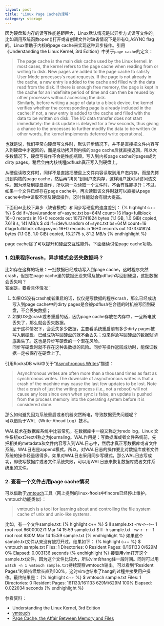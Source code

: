 ```yaml
---
layout: post
title: "Linux Page Cache的理解"
category: storage
---
```

因为硬盘和内存的读写性能差距巨大，Linux默认情况是以异步方式读写文件的。比如调用系统函数open()打开或者创建文件时缺省情况下是带有O_ASYNC flag的。Linux借助于内核的page cache来实现这种异步操作。引用《Understanding the Linux Kernel, 3rd Edition》中关于`page cache`的定义：
>The page cache is the main disk cache used by the Linux kernel. In most cases, the kernel refers to the page cache when reading from or writing to disk. New pages are added to the page cache to satisfy User Mode processes's read requests. If the page is not already in the cache, a new entry is added to the cache and filled with the data read from the disk. If there is enough free memory, the page is kept in the cache for an indefinite period of time and can then be reused by other processes without accessing the disk.  
Similarly, before writing a page of data to a block device, the kernel verifies whether the corresponding page is already included in the cache; if not, a new entry is added to the cache and filled with the data to be written on disk. The I/O data transfer does not start immediately: the disk update is delayed for a few seconds, thus giving a chance to the processes to further modify the data to be written (in other words, the kernel implements deferred write operations).

也就是说，我们平常向硬盘写文件时，默认异步情况下，并不是直接把文件内容写入到硬盘中才返回的，而是成功拷贝到内核的page cache后就直接返回，所以大多数情况下，硬盘写操作不会是性能瓶颈。写入到内核page cache的pages成为dirty pages，稍后会由内核线程pdflush真正写入到硬盘上。

从硬盘读取文件时，同样不是直接把硬盘上文件内容读取到用户态内存，而是先拷贝到内核的page cache，然后再“拷贝”到用户态内存，这样用户就可以访问该文件。因为涉及到硬盘操作，所以第一次读取一个文件时，不会有性能提升；不过，如果一个文件已经存在page cache中，再次读取该文件时就可以直接从page cache中命中读取不涉及硬盘操作，这时性能就会有很大提高。

下面用`dd`比较下异步（缺省模式）和同步写硬盘的速度差别：
{% highlight c++ %}
$ dd if=/dev/urandom of=async.txt bs=64M count=16 iflag=fullblock
16+0 records in
16+0 records out
1073741824 bytes (1.1 GB, 1.0 GiB) copied, 7.618 s, 141 MB/s
$ dd if=/dev/urandom of=sync.txt bs=64M count=16 iflag=fullblock oflag=sync
16+0 records in
16+0 records out
1073741824 bytes (1.1 GB, 1.0 GiB) copied, 13.2175 s, 81.2 MB/s
{% endhighlight %}

page cache除了可以提升和硬盘交互性能外，下面继续讨论page cache功能。
### 1. 如果程序crash，异步模式会丢失数据吗？
比如存在这样的场景：一批数据已经成功写入到page cache，这时程序突然crash，但是在page cache里的数据还没来得及被pdflush写回到硬盘，这批数据会丢失吗？  
答案是，要看具体情况：
1. 如果OS没有crash或者重启的话，仅仅是写数据的程序crash，那么已经成功写入到page cache中的dirty pages是会被pdflush在合适的时机被写回到硬盘，不会丢失数据；
2. 如果OS也crash或者重启的话，因为page cache存放在内存中，一旦断电就丢失了，那么就会丢失数据。  
至于这种情况下，会丢失多少数据，主要看系统重启前有多少dirty pages被写入到硬盘，已经成功写回硬盘的就不会丢失；没来得急写回硬盘的数据就彻底丢失了。这也是异步写硬盘的一个潜在风险。  
同步写硬盘时就不存在这种丢数据的风险。同步写操作返回成功时，能保证数据一定被保存在硬盘上了。

引用RocksDB wiki中关于“[Asynchronous Writes]”描述：
>Asynchronous writes are often more than a thousand times as fast as synchronous writes. The downside of asynchronous writes is that a crash of the machine may cause the last few updates to be lost. Note that a crash of just the writing process (i.e., not a reboot) will not cause any loss since even when sync is false, an update is pushed from the process memory into the operating system before it is considered done.

那么如何避免因为系统重启或者机器突然断电，导致数据丢失问题呢？  
可以借助于WAL（Write-Ahead Log）技术。

WAL技术在数据库系统中比较常见，在数据库中一般又称之为redo log，Linux 文件系统ext3/ext4称之为journaling。WAL作用是：写数据库或者文件系统前，先把相关的metadata和文件内容写入到WAL日志中，然后才真正写数据库或者文件系统。WAL日志是append模式，所以，对WAL日志的操作要比对数据库或者文件系统的操作轻量级得多。如果对WAL日志采用同步写模式，那么WAL日志写成功，即使写数据库或者文件系统失败，可以用WAL日志来恢复数据库或者文件系统里的文件。

### 2. 查看一个文件占用page cache情况
可以借助于[vmtouch]工具（网上提到的linux-ftools中fincore已经停止维护，vmtouch功能类似）：
>vmtouch is a tool for learning about and controlling the file system cache of unix and unix-like systems.

比如，有一个文件sample.txt:
{% highlight c++ %}
$ ll sample.txt
-rw-r--r-- 1 root root 660000271 Mar 14 15:59 sample.txt
$ ll -h sample.txt
-rw-r--r-- 1 root root 630M Mar 14 15:59 sample.txt
{% endhighlight %}
如果这个sample.txt文件从来没有被打开过，结果如下：
{% highlight c++ %}
$ vmtouch sample.txt
           Files: 1
     Directories: 0
  Resident Pages: 0/161133  0/629M  0%
         Elapsed: 0.003136 seconds
{% endhighlight %}
接着用vim打开这个sample.txt文件，因为这个文件比较大，所以vim会hang住一段时间。同时可以用`watch -n 1 vmtouch sample.txt`持续观察wmtouch输出，可以看到“Resident Pages”的值持续增长直到100%，这时vim也结束了hang的过程并接受用户操作。最终结果是：
{% highlight c++ %}
$ vmtouch sample.txt
           Files: 1
     Directories: 0
  Resident Pages: 161133/161133  629M/629M  100%
         Elapsed: 0.022034 seconds
{% endhighlight %}

参看资料：
* Understanding the Linux Kernel, 3rd Edition
* [vmtouch]
* [Page Cache, the Affair Between Memory and Files]

[Asynchronous Writes]: https://github.com/facebook/rocksdb/wiki/Basic-Operations#asynchronous-writes
[vmtouch]: https://hoytech.com/vmtouch/
[Page Cache, the Affair Between Memory and Files]: https://manybutfinite.com/post/page-cache-the-affair-between-memory-and-files/